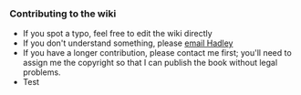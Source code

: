 ### Contributing to the wiki

* If you spot a typo, feel free to edit the wiki directly
* If you don't understand something, please [email Hadley](mailto:h.wickham@gmail.com)
* If you have a longer contribution, please contact me first; you'll need to assign me the copyright so that I can publish the book without legal problems.
* Test

